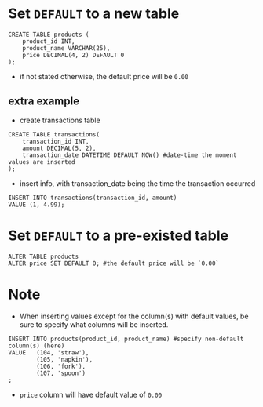 
# Set `DEFAULT` to a new table
```mysql
CREATE TABLE products (
	product_id INT,
    product_name VARCHAR(25),
    price DECIMAL(4, 2) DEFAULT 0
);
```
- if not stated otherwise, the default price will be `0.00`
## extra example
- create transactions table
```mysql
CREATE TABLE transactions(
	transaction_id INT,
    amount DECIMAL(5, 2),
    transaction_date DATETIME DEFAULT NOW() #date-time the moment values are inserted
);
```

- insert info, with transaction_date being the time the transaction occurred
```mysql
INSERT INTO transactions(transaction_id, amount)
VALUE (1, 4.99);
```

# Set `DEFAULT` to a pre-existed table
```mysql
ALTER TABLE products
ALTER price SET DEFAULT 0; #the default price will be `0.00`
```

# Note
- When inserting values except for the column(s) with default values, be sure to specify what columns will be inserted.

```mysql
INSERT INTO products(product_id, product_name) #specify non-default column(s) (here)
VALUE 	(104, 'straw'),
		(105, 'napkin'),
        (106, 'fork'),
        (107, 'spoon')
;
```
- `price` column will have default value of `0.00`